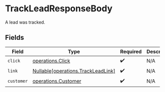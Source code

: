 # TrackLeadResponseBody

A lead was tracked.


## Fields

| Field                                                                          | Type                                                                           | Required                                                                       | Description                                                                    |
| ------------------------------------------------------------------------------ | ------------------------------------------------------------------------------ | ------------------------------------------------------------------------------ | ------------------------------------------------------------------------------ |
| `click`                                                                        | [operations.Click](../../models/operations/click.md)                           | :heavy_check_mark:                                                             | N/A                                                                            |
| `link`                                                                         | [Nullable[operations.TrackLeadLink]](../../models/operations/trackleadlink.md) | :heavy_check_mark:                                                             | N/A                                                                            |
| `customer`                                                                     | [operations.Customer](../../models/operations/customer.md)                     | :heavy_check_mark:                                                             | N/A                                                                            |